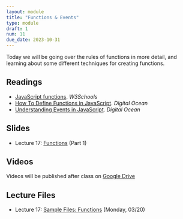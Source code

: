 ```yaml
---
layout: module
title: "Functions & Events"
type: module
draft: 1
num: 11
due_date: 2023-10-31
---
```


Today we will be going over the rules of functions in more detail, and learning about some different techniques for creating functions.

## Readings
* <a href="https://www.w3schools.com/js/js_functions.asp" target="_blank">JavaScript functions</a>. <em>W3Schools</em>
* <a href="https://www.digitalocean.com/community/tutorials/how-to-define-functions-in-javascript" target="_blank">How To Define Functions in JavaScript</a>. <em>Digital Ocean</em>   
* <a href="https://www.digitalocean.com/community/tutorials/understanding-events-in-javascript" target="_blank">Understanding Events in JavaScript</a>. <em>Digital Ocean</em>

## Slides
* Lecture 17: <a href="https://docs.google.com/presentation/d/17ARoBimxU4EOxLvCKGkzWgGU9qyo2No9YBnLOd365dE/edit?usp=sharing" target="_blank">Functions</a> (Part 1)


## Videos
Videos will be published after class on <a href="https://drive.google.com/drive/folders/1CxPSqGbbNUjc9OntwNqdoHvfSvchCpxE?usp=sharing" target="_blank">Google Drive</a>

## Lecture Files
* Lecture 17: <a href="/fall2023/course-files/lectures/lecture17.zip">Sample Files: Functions</a> (Monday, 03/20)